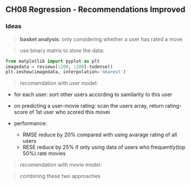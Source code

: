 ## CH08 Regression - Recommendations Improved

### Ideas

> **basket analysis**: only considering whether a user has rated a move

> use binary matrix to store the data:

~~~python
from matplotlib import pyplot as plt
imagedata = reviews[:200, :200].todense()
plt.imshow(imagedata, interpolation='nearest')
~~~

> recomendation with user model:

* for each user: sort other users according to samilarity to this user

* on predicting a user-movie rating: scan the users array, return rating-score of 1st user who scored this movei

* performance: 
	* RMSE reduce by 20% compared with using avarage rating of all users
	* RESE reduce by 25% if only using data of users who frequently(top 50%) rate movies

> recomendation with movie model:

> combining these two approaches 